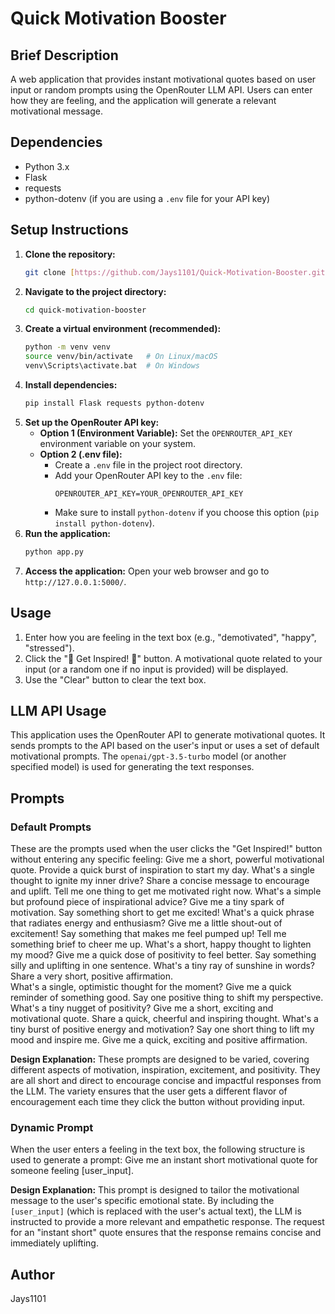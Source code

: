 # Quick Motivation Booster

## Brief Description

A web application that provides instant motivational quotes based on user input or random prompts using the OpenRouter LLM API. Users can enter how they are feeling, and the application will generate a relevant motivational message.

## Dependencies

* Python 3.x
* Flask
* requests
* python-dotenv (if you are using a `.env` file for your API key)

## Setup Instructions

1.  **Clone the repository:**
    ```bash
    git clone [https://github.com/Jays1101/Quick-Motivation-Booster.git](https://github.com/Jays1101/Quick-Motivation-Booster.git)
    ```
2.  **Navigate to the project directory:**
    ```bash
    cd quick-motivation-booster
    ```
3.  **Create a virtual environment (recommended):**
    ```bash
    python -m venv venv
    source venv/bin/activate   # On Linux/macOS
    venv\Scripts\activate.bat  # On Windows
    ```
4.  **Install dependencies:**
    ```bash
    pip install Flask requests python-dotenv
    ```
5.  **Set up the OpenRouter API key:**
    * **Option 1 (Environment Variable):** Set the `OPENROUTER_API_KEY` environment variable on your system.
    * **Option 2 (.env file):**
        * Create a `.env` file in the project root directory.
        * Add your OpenRouter API key to the `.env` file:
            ```
            OPENROUTER_API_KEY=YOUR_OPENROUTER_API_KEY
            ```
        * Make sure to install `python-dotenv` if you choose this option (`pip install python-dotenv`).
6.  **Run the application:**
    ```bash
    python app.py
    ```
7.  **Access the application:** Open your web browser and go to `http://127.0.0.1:5000/`.

## Usage

1.  Enter how you are feeling in the text box (e.g., "demotivated", "happy", "stressed").
2.  Click the "🚀 Get Inspired! 🌟" button. A motivational quote related to your input (or a random one if no input is provided) will be displayed.
3.  Use the "Clear" button to clear the text box.

## LLM API Usage

This application uses the OpenRouter API to generate motivational quotes. It sends prompts to the API based on the user's input or uses a set of default motivational prompts. The `openai/gpt-3.5-turbo` model (or another specified model) is used for generating the text responses.

## Prompts

### Default Prompts

These are the prompts used when the user clicks the "Get Inspired!" button without entering any specific feeling:
Give me a short, powerful motivational quote.
Provide a quick burst of inspiration to start my day.
What's a single thought to ignite my inner drive?
Share a concise message to encourage and uplift.
Tell me one thing to get me motivated right now.
What's a simple but profound piece of inspirational advice?
Give me a tiny spark of motivation.
Say something short to get me excited!
What's a quick phrase that radiates energy and enthusiasm?
Give me a little shout-out of excitement!
Say something that makes me feel pumped up!
Tell me something brief to cheer me up.
What's a short, happy thought to lighten my mood?
Give me a quick dose of positivity to feel better.
Say something silly and uplifting in one sentence.
What's a tiny ray of sunshine in words?
Share a very short, positive affirmation.\
What's a single, optimistic thought for the moment?
Give me a quick reminder of something good.
Say one positive thing to shift my perspective.
What's a tiny nugget of positivity?
Give me a short, exciting and motivational quote.
Share a quick, cheerful and inspiring thought.
What's a tiny burst of positive energy and motivation?
Say one short thing to lift my mood and inspire me.
Give me a quick, exciting and positive affirmation.

**Design Explanation:** These prompts are designed to be varied, covering different aspects of motivation, inspiration, excitement, and positivity. They are all short and direct to encourage concise and impactful responses from the LLM. The variety ensures that the user gets a different flavor of encouragement each time they click the button without providing input.

### Dynamic Prompt

When the user enters a feeling in the text box, the following structure is used to generate a prompt:
Give me an instant short motivational quote for someone feeling [user_input].

**Design Explanation:** This prompt is designed to tailor the motivational message to the user's specific emotional state. By including the `[user_input]` (which is replaced with the user's actual text), the LLM is instructed to provide a more relevant and empathetic response. The request for an "instant short" quote ensures that the response remains concise and immediately uplifting.

## Author
Jays1101
